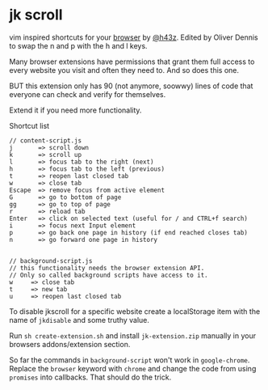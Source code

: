# jk scroll
vim inspired shortcuts for your [browser](https://addons.mozilla.org/en-US/firefox/addon/jk-scroll/) by [@h43z](https://twitter.com/h43z). Edited by Oliver Dennis to swap the n and p with the h and l keys.

Many browser extensions have permissions that grant them full access to every
website you visit and often they need to. And so does this one.

BUT this extension only has 90 (not anymore, soowwy) lines of code that everyone
can check and verify for themselves.

Extend it if you need more functionality.

Shortcut list
```
// content-script.js
j       => scroll down
k       => scroll up
l       => focus tab to the right (next)
h       => focus tab to the left (previous)
t       => reopen last closed tab
w       => close tab
Escape  => remove focus from active element
G       => go to bottom of page
gg      => go to top of page
r       => reload tab
Enter   => click on selected text (useful for / and CTRL+f search)
i       => focus next Input element
p       => go back one page in history (if end reached closes tab)
n       => go forward one page in history


// background-script.js
// this functionality needs the browser extension API.
// Only so called background scripts have access to it.
w     => close tab
t     => new tab
u     => reopen last closed tab
```

To disable jkscroll for a specific website create a localStorage item with the
name of `jkdisable` and some truthy value.

Run `sh create-extension.sh` and install `jk-extension.zip` manually in your
browsers addons/extension section.

So far the commands in  `background-script` won't work in `google-chrome`.
Replace the `browser` keyword with `chrome` and change the code from using
`promises` into callbacks. That should do the trick.
